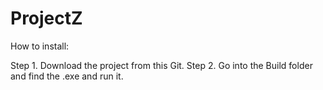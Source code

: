 # ProjectZ

How to install:

Step 1. Download the project from this Git. 
Step 2. Go into the Build folder and find the .exe and run it.
